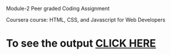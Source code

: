 Module-2 Peer graded Coding Assignment

Coursera course: HTML, CSS, and Javascript for Web Developers

# To see the output [CLICK HERE](https://elix1d.github.io/HTML-CSS-and-Javascript-for-Web-Developers-course/module2-solution/index.html)
